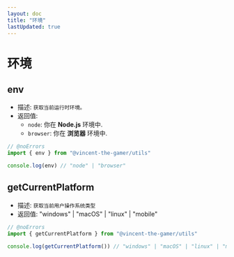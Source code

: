 ```yaml
---
layout: doc
title: "环境"
lastUpdated: true
---
```


# 环境

## env
- 描述: `获取当前运行时环境。`
- 返回值: 
    - `node`: 你在 **Node.js** 环境中.
    - `browser`: 你在 **浏览器** 环境中.

```ts twoslash
// @noErrors
import { env } from "@vincent-the-gamer/utils"

console.log(env) // "node" | "browser"
```

## getCurrentPlatform
- 描述: `获取当前用户操作系统类型`
- 返回值: "windows" | "macOS" | "linux" | "mobile"

```ts twoslash
// @noErrors
import { getCurrentPlatform } from "@vincent-the-gamer/utils"

console.log(getCurrentPlatform()) // "windows" | "macOS" | "linux" | "mobile"
```